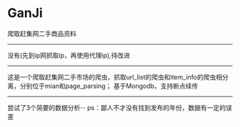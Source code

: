 # GanJi
爬取赶集网二手商品资料
<hr>
没有(先到ip网抓取ip，再使用代理ip),待改进
<hr>
这是一个爬取赶集网二手市场的爬虫，抓取url_list的爬虫和item_info的爬虫相分离，分别位于mian和page_parsing；
基于Mongodb，支持断点续传
<hr>
尝试了3个简要的数据分析···
ps：鄙人不才没有找到发布的年份，数据有一定的误差

